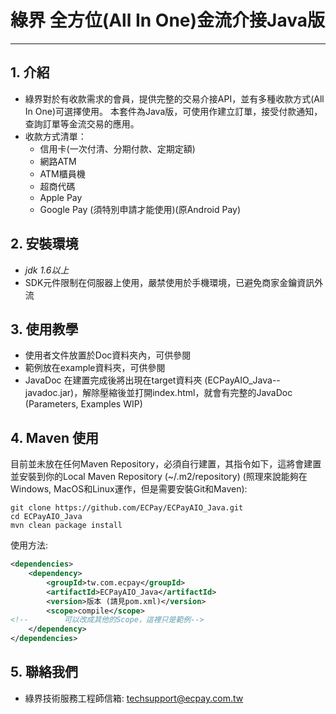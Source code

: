 # 綠界 全方位(All In One)金流介接Java版
---

## 1. 介紹
  - 綠界對於有收款需求的會員，提供完整的交易介接API，並有多種收款方式(All In One)可選擇使用。 本套件為Java版，可使用作建立訂單，接受付款通知，查詢訂單等金流交易的應用。
  - 收款方式清單：
    - 信用卡(一次付清、分期付款、定期定額)
    - 網路ATM
    - ATM櫃員機
    - 超商代碼
    - Apple Pay
    - Google Pay (須特別申請才能使用)(原Android Pay)


## 2. 安裝環境
  - _jdk 1.6以上_
  - SDK元件限制在伺服器上使用，嚴禁使用於手機環境，已避免商家金鑰資訊外流
 

## 3. 使用教學
  - 使用者文件放置於Doc資料夾內，可供參閱
  - 範例放在example資料夾，可供參閱
  - JavaDoc 在建置完成後將出現在target資料夾 (ECPayAIO_Java-<version>-javadoc.jar)，解除壓縮後並打開index.html，就會有完整的JavaDoc (Parameters, Examples WIP)


## 4. Maven 使用
目前並未放在任何Maven Repository，必須自行建置，其指令如下，這將會建置並安裝到你的Local Maven Repository (~/.m2/repository) (照理來說能夠在Windows, MacOS和Linux運作，但是需要安裝Git和Maven):
```shell
git clone https://github.com/ECPay/ECPayAIO_Java.git
cd ECPayAIO_Java
mvn clean package install
```
使用方法: <br>
```xml
<dependencies>
    <dependency>
        <groupId>tw.com.ecpay</groupId>
        <artifactId>ECPayAIO_Java</artifactId>
        <version>版本 (請見pom.xml)</version>
        <scope>compile</scope>
<!--        可以改成其他的Scope，這裡只是範例-->
    </dependency>
</dependencies>
```


## 5. 聯絡我們
  - 綠界技術服務工程師信箱: techsupport@ecpay.com.tw
  